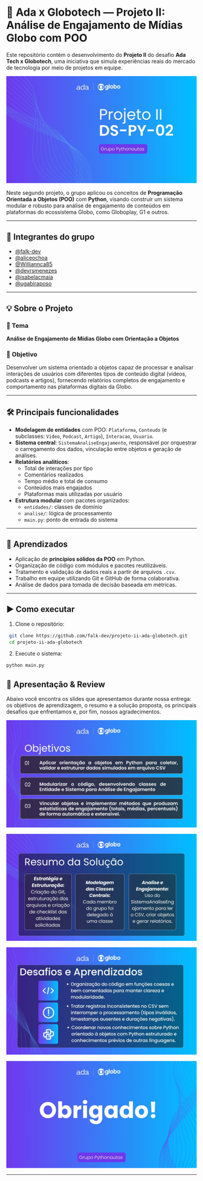 # 🤝 Ada x Globotech — Projeto II: Análise de Engajamento de Mídias Globo com POO

Este repositório contém o desenvolvimento do **Projeto II** do desafio **Ada Tech x Globotech**, uma iniciativa que simula experiências reais do mercado de tecnologia por meio de projetos em equipe.

![Capa do projeto II DS-PY-19 com os logos da Ada e da Globo ao topo, fundo gradiente roxo-azul e o botão “Grupo Pythonautas”](imagens/image1.jpg)

Neste segundo projeto, o grupo aplicou os conceitos de **Programação Orientada a Objetos (POO)** com **Python**, visando construir um sistema modular e robusto para análise de engajamento de conteúdos em plataformas do ecossistema Globo, como Globoplay, G1 e outros.

---

## 👥 Integrantes do grupo

- [@falk-dev](https://github.com/falk-dev)
- [@aliceochoa](https://github.com/aliceochoa)
- [@Williannca85](https://github.com/Williannca85)
- [@devrsmenezes](https://github.com/devrsmenezes)
- [@isabelacmaia](https://github.com/isabelacmaia)
- [@ugabiraposo](https://github.com/ugabiraposo)

---

## 💡 Sobre o Projeto

### 📌 Tema  
**Análise de Engajamento de Mídias Globo com Orientação a Objetos**

### 🎯 Objetivo  
Desenvolver um sistema orientado a objetos capaz de processar e analisar interações de usuários com diferentes tipos de conteúdo digital (vídeos, podcasts e artigos), fornecendo relatórios completos de engajamento e comportamento nas plataformas digitais da Globo.

---

## 🛠️ Principais funcionalidades

- **Modelagem de entidades** com POO: `Plataforma`, `Conteudo` (e subclasses: `Video`, `Podcast`, `Artigo`), `Interacao`, `Usuario`.
- **Sistema central**: `SistemaAnaliseEngajamento`, responsável por orquestrar o carregamento dos dados, vinculação entre objetos e geração de análises.
- **Relatórios analíticos**:
  - Total de interações por tipo
  - Comentários realizados
  - Tempo médio e total de consumo
  - Conteúdos mais engajados
  - Plataformas mais utilizadas por usuário
- **Estrutura modular** com pacotes organizados:
  - `entidades/`: classes de domínio
  - `analise/`: lógica de processamento
  - `main.py`: ponto de entrada do sistema

---

## 🧠 Aprendizados

- Aplicação de **princípios sólidos da POO** em Python.
- Organização de código com módulos e pacotes reutilizáveis.
- Tratamento e validação de dados reais a partir de arquivos `.csv`.
- Trabalho em equipe utilizando Git e GitHub de forma colaborativa.
- Análise de dados para tomada de decisão baseada em métricas.

---

## ▶️ Como executar

1. Clone o repositório:
  ```bash
   git clone https://github.com/falk-dev/projeto-ii-ada-globotech.git
   cd projeto-ii-ada-globotech
  ```

2. Execute o sistema:
```bash
python main.py
```

## 📑 Apresentação & Review
Abaixo você encontra os slides que apresentamos durante nossa entrega: os objetivos de aprendizagem, o resumo e a solução proposta, os principais desafios que enfrentamos e, por fim, nossos agradecimentos.

![Objetivos de Aprendizagem da Fase 2.](imagens/image2.jpg)

![Resumo da Fase 2 e a Solução Proposta](imagens/image3.jpg)

![Desafios e Aprendizados que enfrentamos no desenvolvimento da fase 2](imagens/image4.jpg)

![Slide de agradecimento com os logos da Ada e da Globo, fundo gradiente roxo-azul e o texto “Obrigado” centralizado](imagens/image5.jpg)

---
